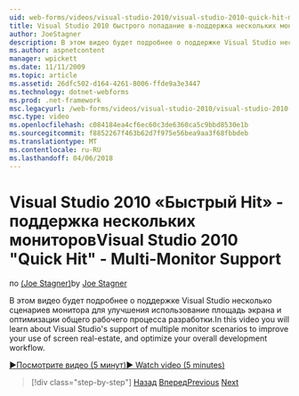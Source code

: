 ```yaml
---
uid: web-forms/videos/visual-studio-2010/visual-studio-2010-quick-hit-multi-monitor-support
title: Visual Studio 2010 быстрого попадание в-поддержка нескольких мониторов
author: JoeStagner
description: В этом видео будет подробнее о поддержке Visual Studio несколько сценариев монитора для улучшения использование площадь экрана и оптимизировать общую...
ms.author: aspnetcontent
manager: wpickett
ms.date: 11/11/2009
ms.topic: article
ms.assetid: 26dfc502-d164-4261-8006-ffde9a3e3447
ms.technology: dotnet-webforms
ms.prod: .net-framework
msc.legacyurl: /web-forms/videos/visual-studio-2010/visual-studio-2010-quick-hit-multi-monitor-support
msc.type: video
ms.openlocfilehash: c084184ea4cf6ec60c3de6360ca5c9bbd8530e1b
ms.sourcegitcommit: f8852267f463b62d7f975e56bea9aa3f68fbbdeb
ms.translationtype: MT
ms.contentlocale: ru-RU
ms.lasthandoff: 04/06/2018
---
```

<a name="visual-studio-2010-quick-hit---multi-monitor-support"></a><span data-ttu-id="50098-103">Visual Studio 2010 «Быстрый Hit» - поддержка нескольких мониторов</span><span class="sxs-lookup"><span data-stu-id="50098-103">Visual Studio 2010 "Quick Hit" - Multi-Monitor Support</span></span>
====================
<span data-ttu-id="50098-104">по [(Joe Stagner)](https://github.com/JoeStagner)</span><span class="sxs-lookup"><span data-stu-id="50098-104">by [Joe Stagner](https://github.com/JoeStagner)</span></span>

<span data-ttu-id="50098-105">В этом видео будет подробнее о поддержке Visual Studio несколько сценариев монитора для улучшения использование площадь экрана и оптимизации общего рабочего процесса разработки.</span><span class="sxs-lookup"><span data-stu-id="50098-105">In this video you will learn about Visual Studio's support of multiple monitor scenarios to improve your use of screen real-estate, and optimize your overall development workflow.</span></span> 

[<span data-ttu-id="50098-106">&#9654;Посмотрите видео (5 минут)</span><span class="sxs-lookup"><span data-stu-id="50098-106">&#9654; Watch video (5 minutes)</span></span>](https://channel9.msdn.com/Blogs/ASP-NET-Site-Videos/visual-studio-2010-quick-hit-multi-monitor-support)

> [!div class="step-by-step"]
> <span data-ttu-id="50098-107">[Назад](visual-studio-2010-quick-hit-intellisense-smart-lists.md)
> [Вперед](visual-studio-2010-quick-hit-new-web-project-template.md)</span><span class="sxs-lookup"><span data-stu-id="50098-107">[Previous](visual-studio-2010-quick-hit-intellisense-smart-lists.md)
[Next](visual-studio-2010-quick-hit-new-web-project-template.md)</span></span>
